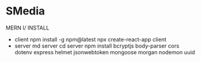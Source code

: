 # SMedia
MERN
I/ INSTALL 
- client
npm install -g npm@latest
npx create-react-app client
- server 
md server
cd server
npm install bcryptjs body-parser cors dotenv express helmet jsonwebtoken mongoose morgan nodemon uuid